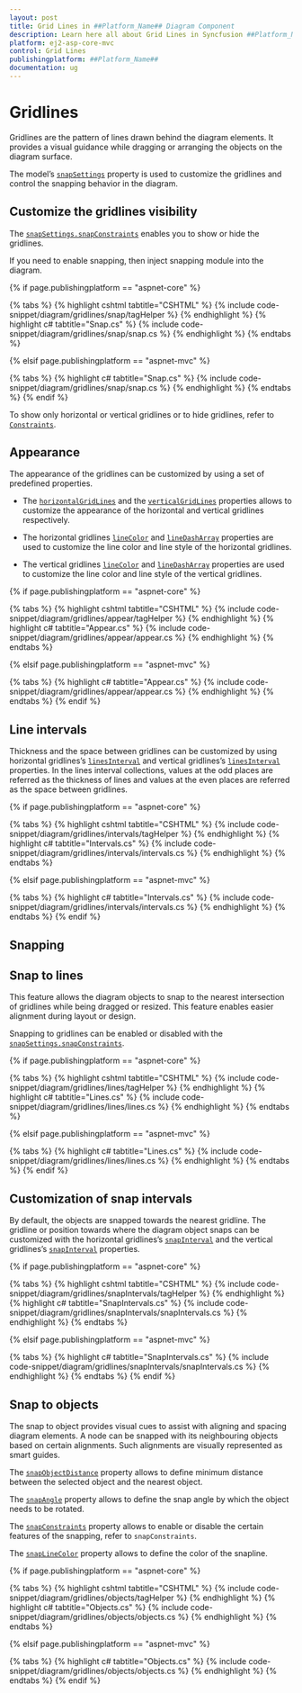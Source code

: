 ```yaml
---
layout: post
title: Grid Lines in ##Platform_Name## Diagram Component
description: Learn here all about Grid Lines in Syncfusion ##Platform_Name## Diagram component of Syncfusion Essential JS 2 and more.
platform: ej2-asp-core-mvc
control: Grid Lines
publishingplatform: ##Platform_Name##
documentation: ug
---
```



# Gridlines

Gridlines are the pattern of lines drawn behind the diagram elements. It provides a visual guidance while dragging or arranging the objects on the diagram surface.

The model’s [`snapSettings`](https://help.syncfusion.com/cr/aspnetcore-js2/Syncfusion.EJ2.Diagrams.DiagramSnapSettings.html) property is used to customize the gridlines and control the snapping behavior in the diagram.

## Customize the gridlines visibility

The [`snapSettings.snapConstraints`](https://help.syncfusion.com/cr/aspnetcore-js2/Syncfusion.EJ2.Diagrams.SnapConstraints.html) enables you to show or hide the gridlines.

If you need to enable snapping, then inject snapping module into the diagram.

{% if page.publishingplatform == "aspnet-core" %}

{% tabs %}
{% highlight cshtml tabtitle="CSHTML" %}
{% include code-snippet/diagram/gridlines/snap/tagHelper %}
{% endhighlight %}
{% highlight c# tabtitle="Snap.cs" %}
{% include code-snippet/diagram/gridlines/snap/snap.cs %}
{% endhighlight %}
{% endtabs %}

{% elsif page.publishingplatform == "aspnet-mvc" %}

{% tabs %}
{% highlight c# tabtitle="Snap.cs" %}
{% include code-snippet/diagram/gridlines/snap/snap.cs %}
{% endhighlight %}
{% endtabs %}
{% endif %}



To show only horizontal or vertical gridlines or to hide gridlines, refer to [`Constraints`](https://help.syncfusion.com/cr/aspnetcore-js2/Syncfusion.EJ2.Diagrams.SnapConstraints.html).

## Appearance

The appearance of the gridlines can be customized by using a set of predefined properties.

* The [`horizontalGridLines`](https://help.syncfusion.com/cr/aspnetcore-js2/Syncfusion.EJ2.Diagrams.DiagramSnapSettings.html#Syncfusion_EJ2_Diagrams_DiagramSnapSettings_HorizontalGridlines) and the [`verticalGridLines`](https://help.syncfusion.com/cr/aspnetcore-js2/Syncfusion.EJ2.Diagrams.DiagramSnapSettings.html#Syncfusion_EJ2_Diagrams_DiagramSnapSettings_VerticalGridlines) properties allows to customize the appearance of the horizontal and vertical gridlines respectively.

* The horizontal gridlines [`lineColor`](https://help.syncfusion.com/cr/aspnetcore-js2/Syncfusion.EJ2.Diagrams.DiagramGridlines.html#Syncfusion_EJ2_Diagrams_DiagramGridlines_LineColor) and [`lineDashArray`](https://help.syncfusion.com/cr/aspnetcore-js2/Syncfusion.EJ2.Diagrams.DiagramGridlines.html#Syncfusion_EJ2_Diagrams_DiagramGridlines_LineDashArray) properties are used to customize the line color and line style of the horizontal gridlines.

* The vertical gridlines [`lineColor`](https://help.syncfusion.com/cr/aspnetcore-js2/Syncfusion.EJ2.Diagrams.DiagramGridlines.html#Syncfusion_EJ2_Diagrams_DiagramGridlines_LineColor) and [`lineDashArray`](https://help.syncfusion.com/cr/aspnetcore-js2/Syncfusion.EJ2.Diagrams.DiagramGridlines.html#Syncfusion_EJ2_Diagrams_DiagramGridlines_LineDashArray) properties are used to customize the line color and line style of the vertical gridlines.

{% if page.publishingplatform == "aspnet-core" %}

{% tabs %}
{% highlight cshtml tabtitle="CSHTML" %}
{% include code-snippet/diagram/gridlines/appear/tagHelper %}
{% endhighlight %}
{% highlight c# tabtitle="Appear.cs" %}
{% include code-snippet/diagram/gridlines/appear/appear.cs %}
{% endhighlight %}
{% endtabs %}

{% elsif page.publishingplatform == "aspnet-mvc" %}

{% tabs %}
{% highlight c# tabtitle="Appear.cs" %}
{% include code-snippet/diagram/gridlines/appear/appear.cs %}
{% endhighlight %}
{% endtabs %}
{% endif %}



## Line intervals

Thickness and the space between gridlines can be customized by using horizontal gridlines’s [`linesInterval`](https://help.syncfusion.com/cr/aspnetcore-js2/Syncfusion.EJ2.Diagrams.DiagramGridlines.html#Syncfusion_EJ2_Diagrams_DiagramGridlines_LineIntervals) and vertical gridlines’s [`linesInterval`](https://help.syncfusion.com/cr/aspnetcore-js2/Syncfusion.EJ2.Diagrams.DiagramGridlines.html#Syncfusion_EJ2_Diagrams_DiagramGridlines_LineIntervals) properties. In the lines interval collections, values at the odd places are referred as the thickness of lines and values at the even places are referred as the space between gridlines.

{% if page.publishingplatform == "aspnet-core" %}

{% tabs %}
{% highlight cshtml tabtitle="CSHTML" %}
{% include code-snippet/diagram/gridlines/intervals/tagHelper %}
{% endhighlight %}
{% highlight c# tabtitle="Intervals.cs" %}
{% include code-snippet/diagram/gridlines/intervals/intervals.cs %}
{% endhighlight %}
{% endtabs %}

{% elsif page.publishingplatform == "aspnet-mvc" %}

{% tabs %}
{% highlight c# tabtitle="Intervals.cs" %}
{% include code-snippet/diagram/gridlines/intervals/intervals.cs %}
{% endhighlight %}
{% endtabs %}
{% endif %}



## Snapping

## Snap to lines

This feature allows the diagram objects to snap to the nearest intersection of gridlines while being dragged or resized. This feature enables easier alignment during layout or design.

Snapping to gridlines can be enabled or disabled with the [`snapSettings.snapConstraints`](https://help.syncfusion.com/cr/aspnetcore-js2/Syncfusion.EJ2.Diagrams.SnapConstraints.html).

{% if page.publishingplatform == "aspnet-core" %}

{% tabs %}
{% highlight cshtml tabtitle="CSHTML" %}
{% include code-snippet/diagram/gridlines/lines/tagHelper %}
{% endhighlight %}
{% highlight c# tabtitle="Lines.cs" %}
{% include code-snippet/diagram/gridlines/lines/lines.cs %}
{% endhighlight %}
{% endtabs %}

{% elsif page.publishingplatform == "aspnet-mvc" %}

{% tabs %}
{% highlight c# tabtitle="Lines.cs" %}
{% include code-snippet/diagram/gridlines/lines/lines.cs %}
{% endhighlight %}
{% endtabs %}
{% endif %}



## Customization of snap intervals

By default, the objects are snapped towards the nearest gridline. The gridline or position towards where the diagram object snaps can be customized with the horizontal gridlines’s [`snapInterval`](https://help.syncfusion.com/cr/aspnetcore-js2/Syncfusion.EJ2.Diagrams.DiagramGridlines.html#Syncfusion_EJ2_Diagrams_DiagramGridlines_SnapIntervals) and the vertical gridlines’s [`snapInterval`](https://help.syncfusion.com/cr/aspnetcore-js2/Syncfusion.EJ2.Diagrams.DiagramGridlines.html#Syncfusion_EJ2_Diagrams_DiagramGridlines_SnapIntervals) properties.

{% if page.publishingplatform == "aspnet-core" %}

{% tabs %}
{% highlight cshtml tabtitle="CSHTML" %}
{% include code-snippet/diagram/gridlines/snapIntervals/tagHelper %}
{% endhighlight %}
{% highlight c# tabtitle="SnapIntervals.cs" %}
{% include code-snippet/diagram/gridlines/snapIntervals/snapIntervals.cs %}
{% endhighlight %}
{% endtabs %}

{% elsif page.publishingplatform == "aspnet-mvc" %}

{% tabs %}
{% highlight c# tabtitle="SnapIntervals.cs" %}
{% include code-snippet/diagram/gridlines/snapIntervals/snapIntervals.cs %}
{% endhighlight %}
{% endtabs %}
{% endif %}



## Snap to objects

The snap to object provides visual cues to assist with aligning and spacing diagram elements. A node can be snapped with its neighbouring objects based on certain alignments. Such alignments are visually represented as smart guides.

The [`snapObjectDistance`](https://help.syncfusion.com/cr/aspnetcore-js2/Syncfusion.EJ2.Diagrams.DiagramSnapSettings.html#Syncfusion_EJ2_Diagrams_DiagramSnapSettings_SnapObjectDistance) property allows to define minimum distance between the selected object and the nearest object.

The [`snapAngle`](https://help.syncfusion.com/cr/aspnetcore-js2/Syncfusion.EJ2.Diagrams.DiagramSnapSettings.html#Syncfusion_EJ2_Diagrams_DiagramSnapSettings_SnapAngle) property allows to define the snap angle by which the object needs to be rotated.

The [`snapConstraints`](https://help.syncfusion.com/cr/aspnetcore-js2/Syncfusion.EJ2.Diagrams.SnapConstraints.html) property allows to enable or disable the certain features of the snapping, refer to `snapConstraints`.

The [`snapLineColor`](https://help.syncfusion.com/cr/aspnetcore-js2/Syncfusion.EJ2.Diagrams.DiagramSnapSettings.html#Syncfusion_EJ2_Diagrams_DiagramSnapSettings_SnapLineColor) property allows to define the color of the snapline.

{% if page.publishingplatform == "aspnet-core" %}

{% tabs %}
{% highlight cshtml tabtitle="CSHTML" %}
{% include code-snippet/diagram/gridlines/objects/tagHelper %}
{% endhighlight %}
{% highlight c# tabtitle="Objects.cs" %}
{% include code-snippet/diagram/gridlines/objects/objects.cs %}
{% endhighlight %}
{% endtabs %}

{% elsif page.publishingplatform == "aspnet-mvc" %}

{% tabs %}
{% highlight c# tabtitle="Objects.cs" %}
{% include code-snippet/diagram/gridlines/objects/objects.cs %}
{% endhighlight %}
{% endtabs %}
{% endif %}


